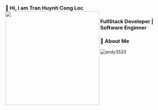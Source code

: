 
### 👋 Hi, I am Tran Huynh Cong Loc <img width="300" align="left" src="https://media.giphy.com/media/VgGpnYeMVljm1vRA6g/giphy.gif">

### FullStack Developer | Software Enginner 

### 🚀 About Me

<p align="left"> <img src="https://komarev.com/ghpvc/?username=andy3520" alt="andy3520" /> </p>




